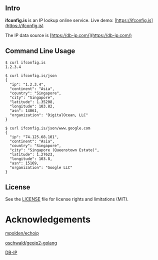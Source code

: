 ## Intro

**ifconfig.is** is an IP lookup online service. Live demo: [https://ifconfig.is](https://ifconfig.is)

The IP data source is [https://db-ip.com/](https://db-ip.com/)

## Command Line Usage

```
$ curl ifconfig.is
1.2.3.4

$ curl ifconfig.is/json
{
  "ip": "1.2.3.4",
  "continent": "Asia",
  "country": "Singapore",
  "city": "Singapore",
  "latitude": 1.35208,
  "longitude": 103.82,
  "asn": 14061,
  "organization": "DigitalOcean, LLC"
}

$ curl ifconfig.is/json/www.google.com
{
  "ip": "74.125.68.101",
  "continent": "Asia",
  "country": "Singapore",
  "city": "Singapore (Queenstown Estate)",
  "latitude": 1.27623,
  "longitude": 103.8,
  "asn": 15169,
  "organization": "Google LLC"
}
```

## License

See the [LICENSE](https://github.com/i3h/ifconfig/blob/master/LICENSE.md) file for license rights and limitations (MIT).

# Acknowledgements

[mpolden/echoip](https://github.com/mpolden/echoip)

[oschwald/geoip2-golang](https://github.com/oschwald/geoip2-golang)

[DB-IP](https://db-ip.com)
